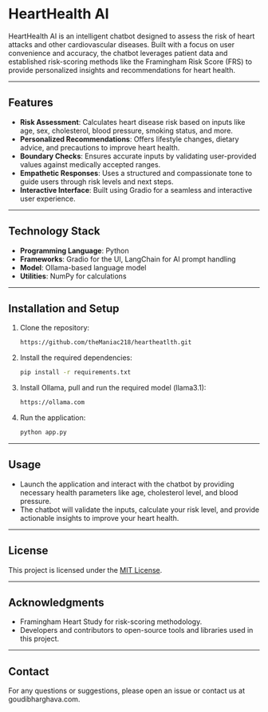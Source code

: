 # HeartHealth AI

HeartHealth AI is an intelligent chatbot designed to assess the risk of heart attacks and other cardiovascular diseases. Built with a focus on user convenience and accuracy, the chatbot leverages patient data and established risk-scoring methods like the Framingham Risk Score (FRS) to provide personalized insights and recommendations for heart health.

---

## Features

- **Risk Assessment**: Calculates heart disease risk based on inputs like age, sex, cholesterol, blood pressure, smoking status, and more.
- **Personalized Recommendations**: Offers lifestyle changes, dietary advice, and precautions to improve heart health.
- **Boundary Checks**: Ensures accurate inputs by validating user-provided values against medically accepted ranges.
- **Empathetic Responses**: Uses a structured and compassionate tone to guide users through risk levels and next steps.
- **Interactive Interface**: Built using Gradio for a seamless and interactive user experience.

---

## Technology Stack

- **Programming Language**: Python
- **Frameworks**: Gradio for the UI, LangChain for AI prompt handling
- **Model**: Ollama-based language model
- **Utilities**: NumPy for calculations

---

## Installation and Setup

1. Clone the repository:
   ```bash
   https://github.com/theManiac218/heartheatlth.git
   ```
2. Install the required dependencies:
   ```bash
   pip install -r requirements.txt
   ```
3. Install Ollama, pull and run the required model (llama3.1):
   ```bash
   https://ollama.com
   ```    
4. Run the application:
   ```bash
   python app.py
   ```


---

## Usage

- Launch the application and interact with the chatbot by providing necessary health parameters like age, cholesterol level, and blood pressure.
- The chatbot will validate the inputs, calculate your risk level, and provide actionable insights to improve your heart health.


---

## License

This project is licensed under the [MIT License](LICENSE).

---

## Acknowledgments

- Framingham Heart Study for risk-scoring methodology.
- Developers and contributors to open-source tools and libraries used in this project.

---

## Contact

For any questions or suggestions, please open an issue or contact us at goudibharghava.com.
